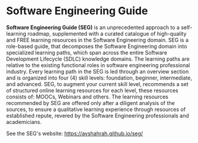 # Software Engineering Guide

**Software Engineering Guide (SEG)** is an unprecedented approach to a self-learning roadmap, supplemented with a curated catalogue of high-quality and FREE learning resources in the Software Engineering domain. SEG is a role-based guide, that decomposes the Software Engineering domain into specialized learning paths, which span across the entire Software Development Lifecycle (SDLC) knowledge domains. The learning paths are relative to the existing functional roles in software engineering professional industry. Every learning path in the SEG is led through an overview section and is organized into four (4) skill levels: foundation, beginner, intermediate, and advanced. SEG, to augment your current skill level, recommends a set of structured online learning resources for each level, these resources consists of: MOOCs, Webinars and others. The learning resources recommended by SEG are offered only after a diligent analysis of the sources, to ensure a qualitative learning experience through resources of established repute, revered by the Software Engineering professionals and academicians.

See the SEG's website: https://ayshahrah.github.io/seg/
